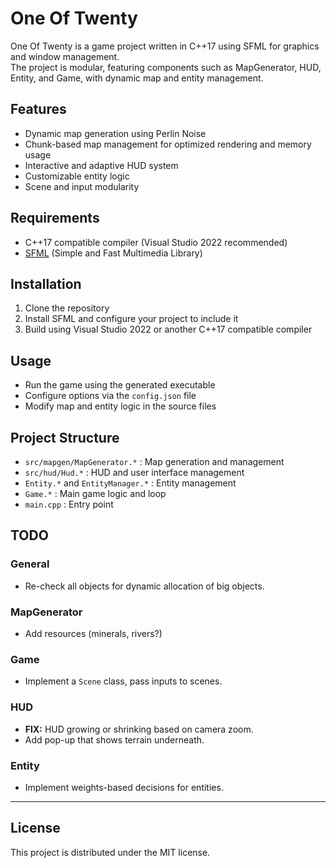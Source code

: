 # One Of Twenty

One Of Twenty is a game project written in C++17 using SFML for graphics and window management.  
The project is modular, featuring components such as MapGenerator, HUD, Entity, and Game, with dynamic map and entity management.

## Features

- Dynamic map generation using Perlin Noise
- Chunk-based map management for optimized rendering and memory usage
- Interactive and adaptive HUD system
- Customizable entity logic
- Scene and input modularity

## Requirements

- C++17 compatible compiler (Visual Studio 2022 recommended)
- [SFML](https://www.sfml-dev.org/) (Simple and Fast Multimedia Library)

## Installation

1. Clone the repository
2. Install SFML and configure your project to include it
3. Build using Visual Studio 2022 or another C++17 compatible compiler

## Usage

- Run the game using the generated executable
- Configure options via the `config.json` file
- Modify map and entity logic in the source files

## Project Structure

- `src/mapgen/MapGenerator.*` : Map generation and management
- `src/hud/Hud.*` : HUD and user interface management
- `Entity.*` and `EntityManager.*` : Entity management
- `Game.*` : Main game logic and loop
- `main.cpp` : Entry point

## TODO

### General
- Re-check all objects for dynamic allocation of big objects.

### MapGenerator
- Add resources (minerals, rivers?)

### Game
- Implement a `Scene` class, pass inputs to scenes.

### HUD
- **FIX:** HUD growing or shrinking based on camera zoom.
- Add pop-up that shows terrain underneath.

### Entity
- Implement weights-based decisions for entities.

---

## License

This project is distributed under the MIT license.